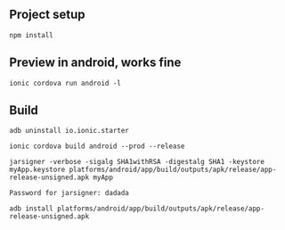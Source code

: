 ## Project setup
```
npm install
```

## Preview in android, works fine
```
ionic cordova run android -l
```

## Build
```
adb uninstall io.ionic.starter
```

```
ionic cordova build android --prod --release
```

```
jarsigner -verbose -sigalg SHA1withRSA -digestalg SHA1 -keystore myApp.keystore platforms/android/app/build/outputs/apk/release/app-release-unsigned.apk myApp
```

```
Password for jarsigner: dadada
```

```
adb install platforms/android/app/build/outputs/apk/release/app-release-unsigned.apk 
```